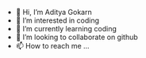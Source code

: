 - 👋 Hi, I’m Aditya Gokarn
- 👀 I’m interested in coding
- 🌱 I’m currently learning coding
- 💞️ I’m looking to collaborate on github
- 📫 How to reach me ...

<!---
Aditya112008/Aditya112008 is a ✨ special ✨ repository because its `README.md` (this file) appears on your GitHub profile.
You can click the Preview link to take a look at your changes.
--->
